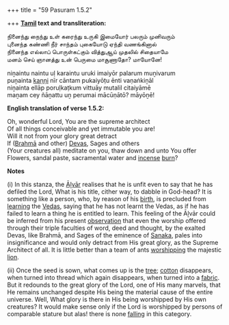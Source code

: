 +++
title = "59 Pasuram 1.5.2"

+++
**[Tamil](/definition/tamil#history "show Tamil definitions") text and transliteration:**

நினைந்து நைந்து உள் கரைந்து உருகி இமையோர் பலரும் முனிவரும்  
புனைந்த கண்ணி நீர் சாந்தம் புகையோடு ஏந்தி வணங்கினால்  
நினைந்த எல்லாப் பொருள்கட்கும் வித்துஆய் முதலில் சிதையாமே  
மனம் செய் ஞானத்து உன் பெருமை மாசூணாதோ? மாயோனே!

niṉaintu naintu uḷ karaintu uruki imaiyōr palarum muṉivarum  
puṉainta [kaṇṇi](/definition/kanni#history "show kaṇṇi definitions") nīr cāntam pukaiyōṭu ēnti vaṇaṅkiṉāl  
niṉainta ellāp poruḷkaṭkum vittuāy mutalil citaiyāmē  
maṉam cey ñāṉattu uṉ perumai mācūṇātō? māyōṉē!

**English translation of verse 1.5.2:**

Oh, wonderful Lord, You are the supreme architect  
Of all things conceivable and yet immutable you are!  
Will it not from your glory great detract  
If ([Brahmā](/definition/brahma#vaishnavism "show Brahmā definitions") and other) [Devas](/definition/deva#vaishnavism "show Devas definitions"), Sages and others  
(Your creatures all) meditate on you, thaw down and unto You offer  
Flowers, sandal paste, sacramental water and [incense](/definition/incense#history "show incense definitions") [burn](/definition/burning#history "show burn definitions")?

**Notes**

\(i\) In this stanza, the [Āḻvār](/definition/aḻvar#vaishnavism "show Āḻvār definitions") realises that he is unfit even to say that he has defiled the Lord, What is his title, cither way, to dabble in God-head? It is something like a person, who, by reason of his [birth](/definition/birth#history "show birth definitions"), is precluded from [learning](/definition/learning#history "show learning definitions") the [Vedas](/definition/veda#vaishnavism "show Vedas definitions"), saying that he has not learnt the Vedas, as if he has failed to learn a thing he is entitled to learn. This feeling of the Āḻvār could be inferred from his present [observation](/definition/observation#history "show observation definitions") that even the worship offered through their triple faculties of word, deed and thought, by the exalted Devas, like Brahmā, and Sages of the eminence of [Sanaka](/definition/sanaka#vaishnavism "show Sanaka definitions"), pales into insignificance and would only detract from His great glory, as the Supreme Architect of all. It is little better than a team of ants [worshipping](/definition/worshipping#history "show worshipping definitions") the majestic [lion](/definition/lion#history "show lion definitions").

\(ii\) Once the seed is sown, what comes up is the [tree](/definition/tree#history "show tree definitions"); [cotton](/definition/cotton#history "show cotton definitions") disappears, when turned into thread which again disappears, when turned into a [fabric](/definition/fabric#history "show fabric definitions"). But it redounds to the great glory of the Lord, one of His many marvels, that He remains unchanged despite His being the material cause of the entire universe. Well, What glory is there in His being worshipped by His own creatures? It would make sense only if the Lord is worshipped by persons of comparable stature but alas! there is none [falling](/definition/falling#history "show falling definitions") in this category.



